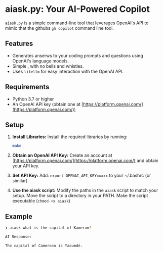 # aiask.py: Your AI-Powered Copilot

`aiask.py` is a simple command-line tool that leverages OpenAI's API to mimic that the
githubs `gh copilot` command line tool. 

## Features

*   Generates anserws to your coding prompts and questions using OpenAI's language models.
*   Simple , with no bells and whistles.
*   Uses `litellm` for easy interaction with the OpenAI API.

## Requirements

*   Python 3.7 or higher
*   An OpenAI API key (obtain one at [https://platform.openai.com/](https://platform.openai.com/))


## Setup

1.  **Install Libraries:** Install the required libraries by running:
    ```bash
    make
    ```
2.  **Obtain an OpenAI API Key:** Create an account at [https://platform.openai.com/](https://platform.openai.com/) and obtain your API key.

3.  **Set API Key:**  Add: `export OPENAI_API_KEY=xxxx` to your ~/.bashrc (or similar).

4.  **Use the aiask script:** Modify the paths in the `aiask` script to match your setup. Move the script to a directory in your PATH. Make the script executable (`chmod +x aiask`)

## Example

```bash
❯ aiask what is the capital of Kamerun?

AI Response: 

The capital of Cameroon is Yaoundé. 
```

